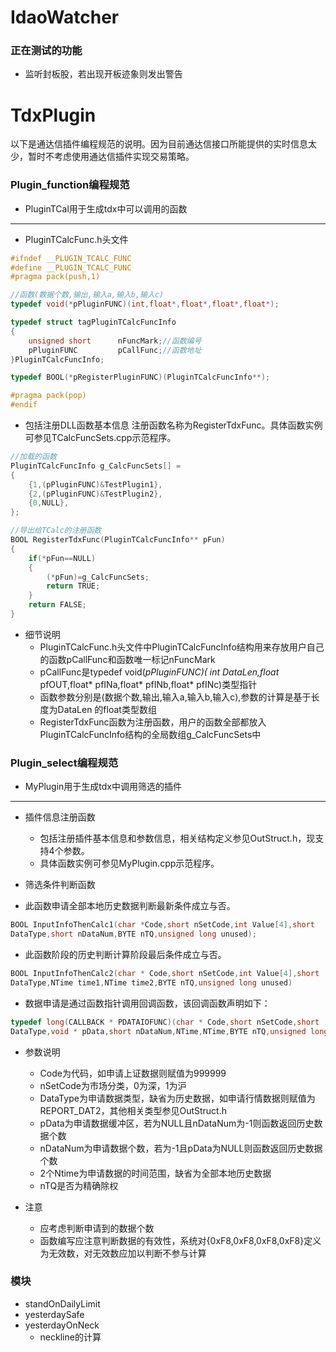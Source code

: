 # IdaoWatcher
### 正在测试的功能
* 监听封板股，若出现开板迹象则发出警告


# TdxPlugin
以下是通达信插件编程规范的说明。因为目前通达信接口所能提供的实时信息太少，暂时不考虑使用通达信插件实现交易策略。

### Plugin_function编程规范
* PluginTCal用于生成tdx中可以调用的函数
---

* PluginTCalcFunc.h头文件
```c
#ifndef __PLUGIN_TCALC_FUNC
#define __PLUGIN_TCALC_FUNC
#pragma pack(push,1) 

//函数(数据个数,输出,输入a,输入b,输入c)
typedef void(*pPluginFUNC)(int,float*,float*,float*,float*);

typedef struct tagPluginTCalcFuncInfo
{
	unsigned short		nFuncMark;//函数编号
	pPluginFUNC			pCallFunc;//函数地址
}PluginTCalcFuncInfo;

typedef BOOL(*pRegisterPluginFUNC)(PluginTCalcFuncInfo**);  

#pragma pack(pop)
#endif
```

* 包括注册DLL函数基本信息
注册函数名称为RegisterTdxFunc。具体函数实例可参见TCalcFuncSets.cpp示范程序。<br>
```c
//加载的函数
PluginTCalcFuncInfo g_CalcFuncSets[] = 
{
	{1,(pPluginFUNC)&TestPlugin1},
	{2,(pPluginFUNC)&TestPlugin2},
	{0,NULL},
};

//导出给TCalc的注册函数
BOOL RegisterTdxFunc(PluginTCalcFuncInfo** pFun)
{
	if(*pFun==NULL)
	{
		(*pFun)=g_CalcFuncSets;
		return TRUE;
	}
	return FALSE;
}
```

* 细节说明
  * PluginTCalcFunc.h头文件中PluginTCalcFuncInfo结构用来存放用户自己的函数pCallFunc和函数唯一标记nFuncMark
  * pCallFunc是typedef void(*pPluginFUNC)( int DataLen,float* pfOUT,float* pfINa,float* pfINb,float* pfINc)类型指针
  * 函数参数分别是(数据个数,输出,输入a,输入b,输入c),参数的计算是基于长度为DataLen 的float类型数组
  * RegisterTdxFunc函数为注册函数，用户的函数全部都放入PluginTCalcFuncInfo结构的全局数组g_CalcFuncSets中
  
### Plugin_select编程规范
* MyPlugin用于生成tdx中调用筛选的插件
---
* 插件信息注册函数
	* 包括注册插件基本信息和参数信息，相关结构定义参见OutStruct.h，现支持4个参数。
	* 具体函数实例可参见MyPlugin.cpp示范程序。
	
* 筛选条件判断函数
* 此函数申请全部本地历史数据判断最新条件成立与否。
```c
BOOL InputInfoThenCalc1(char *Code,short nSetCode,int Value[4],short 
DataType,short nDataNum,BYTE nTQ,unsigned long unused);
```
* 此函数阶段的历史判断计算阶段最后条件成立与否。
```c
BOOL InputInfoThenCalc2(char * Code,short nSetCode,int Value[4],short 
DataType,NTime time1,NTime time2,BYTE nTQ,unsigned long unused)
```
* 数据申请是通过函数指针调用回调函数，该回调函数声明如下：
```c
typedef long(CALLBACK * PDATAIOFUNC)(char * Code,short nSetCode,short 
DataType,void * pData,short nDataNum,NTime,NTime,BYTE nTQ,unsigned long);
```
* 参数说明
	* Code为代码，如申请上证数据则赋值为999999
	* nSetCode为市场分类，0为深，1为沪
	* DataType为申请数据类型，缺省为历史数据，如申请行情数据则赋值为REPORT_DAT2，其他相关类型参见OutStruct.h
	* pData为申请数据缓冲区，若为NULL且nDataNum为-1则函数返回历史数据个数
	* nDataNum为申请数据个数，若为-1且pData为NULL则函数返回历史数据个数
	* 2个Ntime为申请数据的时间范围，缺省为全部本地历史数据
	* nTQ是否为精确除权

* 注意
	* 应考虑判断申请到的数据个数
	* 函数编写应注意判断数据的有效性，系统对{0xF8,0xF8,0xF8,0xF8}定义为无效数，对无效数应加以判断不参与计算
	
### 模块
* standOnDailyLimit
* yesterdaySafe
* yesterdayOnNeck
	* neckline的计算
